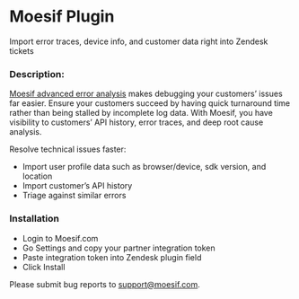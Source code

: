 # Moesif Plugin

Import error traces, device info, and customer data right into Zendesk tickets

### Description:

[Moesif advanced error analysis](https://www.moesif.com) makes debugging your customers’ issues far easier.  Ensure your customers succeed by having quick turnaround time rather than being stalled by incomplete log data. With Moesif, you have visibility to customers’ API history, error traces, and deep root cause analysis.

Resolve technical issues faster:

* Import user profile data such as browser/device, sdk version, and location
* Import customer’s API history
* Triage against similar errors

### Installation

* Login to Moesif.com
* Go Settings and copy your partner integration token
* Paste integration token into Zendesk plugin field
* Click Install

Please submit bug reports to [support@moesif.com](mailto:support@moesif.com).
